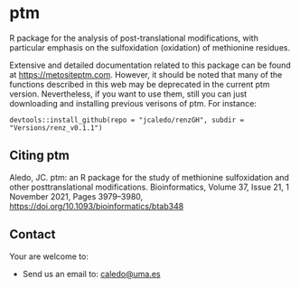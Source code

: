 # ptm

R package for the analysis of post-translational modifications, with particular emphasis on the sulfoxidation (oxidation) of methionine residues.

Extensive and detailed documentation related to this package can be found at https://metositeptm.com. However, it should be noted that many of the functions described in this web may be deprecated in the current ptm version. Nevertheless, if you want to use them, still you can just downloading and installing previous verisons of ptm. For instance: 

`devtools::install_github(repo = "jcaledo/renzGH",
                         subdir = "Versions/renz_v0.1.1")`


## Citing ptm

Aledo, JC. ptm: an R package for the study of methionine sulfoxidation and other posttranslational modifications.
Bioinformatics, Volume 37, Issue 21, 1 November 2021, Pages 3979–3980, https://doi.org/10.1093/bioinformatics/btab348


## Contact

Your are welcome to:

* Send us an email to: caledo@uma.es
